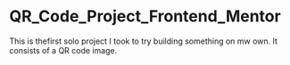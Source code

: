 # QR_Code_Project_Frontend_Mentor
This is thefirst solo project I took to try building something on mw own. It consists of a QR code image.
